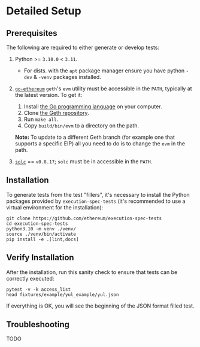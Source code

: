 # Detailed Setup

## Prerequisites

The following are required to either generate or develop tests:

1. Python >= `3.10.0` < `3.11`.
   - For dists. with the `apt` package manager ensure you have python `-dev` & `-venv` packages installed.
2. [`go-ethereum`](https://github.com/ethereum/go-ethereum) `geth`'s `evm` utility must be accessible in the `PATH`, typically at the latest version. To get it:
     1. Install [the Go programming language](https://go.dev/doc/install) on your computer.
     2. Clone [the Geth repository](https://github.com/ethereum/go-ethereum).
     3. Run `make all`.
     4. Copy `build/bin/evm` to a directory on the path.
   
    **Note:** To update to a different Geth branch (for example one that supports a specific EIP) all you need to do is to change the `evm` in the path.
   
3. [`solc`](https://github.com/ethereum/solidity) == `v0.8.17`; `solc` must be in accessible in the `PATH`.

## Installation

To generate tests from the test "fillers", it's necessary to install the Python packages provided by `execution-spec-tests` (it's recommended to use a virtual environment for the installation):

```console
git clone https://github.com/ethereum/execution-spec-tests
cd execution-spec-tests
python3.10 -m venv ./venv/
source ./venv/bin/activate
pip install -e .[lint,docs]
```

## Verify Installation

After the installation, run this sanity check to ensure that tests can be correctly executed:
```console
pytest -v -k access_list
head fixtures/example/yul_example/yul.json
```
If everything is OK, you will see the beginning of the JSON format filled test.

## Troubleshooting

TODO